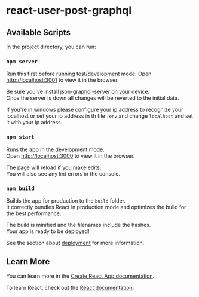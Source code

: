 # react-user-post-graphql

## Available Scripts

In the project directory, you can run:

### `npm server`

Run this first before running test/development mode.
Open [http://localhost:3001](http://localhost:3001) to view it in the browser.

Be sure you've install [json-graphql-server](https://www.npmjs.com/package/json-graphql-server) on your device.\
Once the server is down all changes will be reverted to the initial data.

If you're in windows please configure your ip address to recognize your localhost or set your ip address in th file `.env` and change `localhost` and set it with your ip address.

### `npm start`

Runs the app in the development mode.\
Open [http://localhost:3000](http://localhost:3000) to view it in the browser.

The page will reload if you make edits.\
You will also see any lint errors in the console.

### `npm build`

Builds the app for production to the `build` folder.\
It correctly bundles React in production mode and optimizes the build for the best performance.

The build is minified and the filenames include the hashes.\
Your app is ready to be deployed!

See the section about [deployment](https://facebook.github.io/create-react-app/docs/deployment) for more information.

## Learn More

You can learn more in the [Create React App documentation](https://facebook.github.io/create-react-app/docs/getting-started).

To learn React, check out the [React documentation](https://reactjs.org/).

